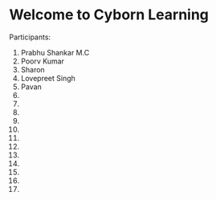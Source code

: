 # Welcome to Cyborn Learning

Participants:

1. Prabhu Shankar M.C
2. Poorv Kumar
3. Sharon
4. Lovepreet Singh
5. Pavan
6.
7.
8.
9.
10.
11.
12.
13.
14.
15.
16.
17.
